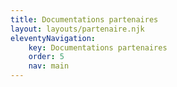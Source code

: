 ```yaml
---
title: Documentations partenaires
layout: layouts/partenaire.njk
eleventyNavigation:
    key: Documentations partenaires
    order: 5
    nav: main
---
```

